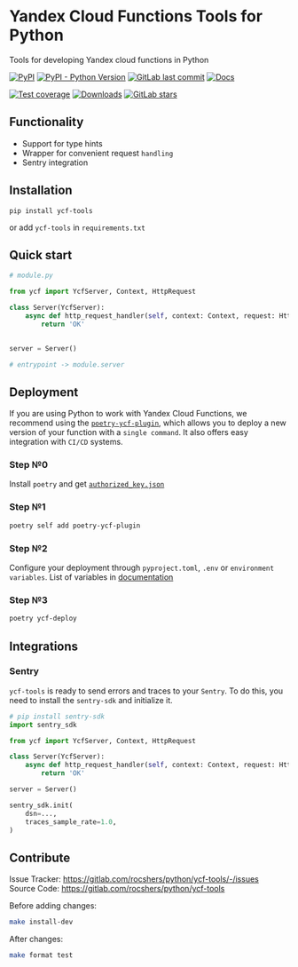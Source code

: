 # Yandex Cloud Functions Tools for Python

Tools for developing Yandex cloud functions in Python

[![PyPI](https://img.shields.io/pypi/v/ycf-tools)](https://pypi.org/project/ycf-tools/)
[![PyPI - Python Version](https://img.shields.io/pypi/pyversions/ycf-tools)](https://pypi.org/project/ycf-tools/)
[![GitLab last commit](https://img.shields.io/gitlab/last-commit/rocshers/python/ycf-tools)](https://gitlab.com/rocshers/python/ycf-tools)
[![Docs](https://img.shields.io/badge/docs-exist-blue)](https://projects.rocshers.com/open-source/ycf-tools)

[![Test coverage](https://codecov.io/gitlab/rocshers:python/ycf-tools/graph/badge.svg)](https://codecov.io/gitlab/rocshers:python/ycf-tools)
[![Downloads](https://static.pepy.tech/badge/ycf-tools)](https://pepy.tech/project/ycf-tools)
[![GitLab stars](https://img.shields.io/gitlab/stars/rocshers/python/ycf-tools)](https://gitlab.com/rocshers/python/ycf-tools)

## Functionality

- Support for type hints
- Wrapper for convenient request `handling`
- Sentry integration

## Installation

`pip install ycf-tools`

or add `ycf-tools` in `requirements.txt`

## Quick start

```python
# module.py

from ycf import YcfServer, Context, HttpRequest

class Server(YcfServer):
    async def http_request_handler(self, context: Context, request: HttpRequest):
        return 'OK'
    

server = Server()

# entrypoint -> module.server
```

## Deployment

If you are using Python to work with Yandex Cloud Functions, we recommend using the [`poetry-ycf-plugin`](https://pypi.org/project/poetry-ycf-plugin/), which allows you to deploy a new version of your function with a `single command`. It also offers easy integration with `CI/CD` systems.

### Step №0

Install `poetry` and get [`authorized_key.json`](https://yandex.cloud/docs/iam/concepts/authorization/key)

### Step №1

```bash
poetry self add poetry-ycf-plugin
```

### Step №2

Configure your deployment through `pyproject.toml`, `.env`  or `environment variables`. List of variables in [documentation](https://projects.rocshers.com/poetry-ycf-plugin/configure)

### Step №3

```bash
poetry ycf-deploy
```

## Integrations

### Sentry

`ycf-tools` is ready to send errors and traces to your `Sentry`. To do this, you need to install the `sentry-sdk` and initialize it.

```python
# pip install sentry-sdk
import sentry_sdk

from ycf import YcfServer, Context, HttpRequest

class Server(YcfServer):
    async def http_request_handler(self, context: Context, request: HttpRequest):
        return 'OK'

server = Server()

sentry_sdk.init(
    dsn=...,
    traces_sample_rate=1.0,
)
```

## Contribute

Issue Tracker: <https://gitlab.com/rocshers/python/ycf-tools/-/issues>  
Source Code: <https://gitlab.com/rocshers/python/ycf-tools>

Before adding changes:

```bash
make install-dev
```

After changes:

```bash
make format test
```
